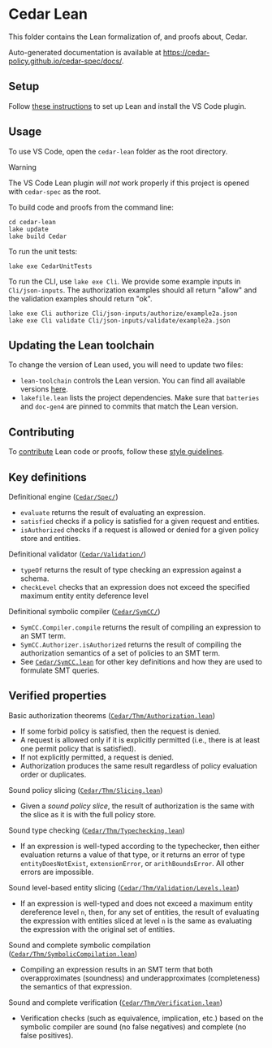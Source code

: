 # Cedar Lean

This folder contains the Lean formalization of, and proofs about, Cedar.

Auto-generated documentation is available at <https://cedar-policy.github.io/cedar-spec/docs/>.

## Setup

Follow [these instructions](https://leanprover.github.io/lean4/doc/setup.html) to set up Lean and install the VS Code plugin.

## Usage

To use VS Code, open the `cedar-lean` folder as the root directory.

> [!WARNING]
> The VS Code Lean plugin _will not_ work properly if this project is opened with `cedar-spec` as the root.

To build code and proofs from the command line:

```shell
cd cedar-lean
lake update
lake build Cedar
```

To run the unit tests:

```shell
lake exe CedarUnitTests
```

To run the CLI, use `lake exe Cli`. We provide some example inputs in `Cli/json-inputs`. The authorization examples should all return "allow" and the validation examples should return "ok".

```shell
lake exe Cli authorize Cli/json-inputs/authorize/example2a.json
lake exe Cli validate Cli/json-inputs/validate/example2a.json
```

## Updating the Lean toolchain

To change the version of Lean used, you will need to update two files:

* `lean-toolchain` controls the Lean version. You can find all available versions [here](https://github.com/leanprover/lean4/releases).
* `lakefile.lean` lists the project dependencies. Make sure that `batteries` and `doc-gen4` are pinned to commits that match the Lean version.

## Contributing

To [contribute](../CONTRIBUTING.md) Lean code or proofs, follow these [style guidelines](GUIDE.md).

## Key definitions

Definitional engine ([`Cedar/Spec/`](Cedar/Spec/))

* `evaluate` returns the result of evaluating an expression.
* `satisfied` checks if a policy is satisfied for a given request and entities.
* `isAuthorized` checks if a request is allowed or denied for a given policy store and entities.

Definitional validator ([`Cedar/Validation/`](Cedar/Validation/))

* `typeOf` returns the result of type checking an expression against a schema.
* `checkLevel` checks that an expression does not exceed the specified maximum entity entity deference level

Definitional symbolic compiler ([`Cedar/SymCC/`](Cedar/SymCC/))

* `SymCC.Compiler.compile` returns the result of compiling an expression to an SMT term.
* `SymCC.Authorizer.isAuthorized` returns the result of compiling the authorization semantics of a set of policies to an SMT term.
* See [`Cedar/SymCC.lean`](Cedar/SymCC.lean) for other key definitions and how they are used to formulate SMT queries.

## Verified properties

Basic authorization theorems ([`Cedar/Thm/Authorization.lean`](Cedar/Thm/Authorization.lean))

* If some forbid policy is satisfied, then the request is denied.
* A request is allowed only if it is explicitly permitted (i.e., there is at least one permit policy that is satisfied).
* If not explicitly permitted, a request is denied.
* Authorization produces the same result regardless of policy evaluation order or duplicates.

Sound policy slicing ([`Cedar/Thm/Slicing.lean`](Cedar/Thm/Slicing.lean))

* Given a _sound policy slice_, the result of authorization is the same with the slice as it is with the full policy store.

Sound type checking ([`Cedar/Thm/Typechecking.lean`](Cedar/Thm/Typechecking.lean))

* If an expression is well-typed according to the typechecker, then either evaluation returns a value of that type, or it returns an error of type
`entityDoesNotExist`, `extensionError`, or `arithBoundsError`. All other errors are impossible.

Sound level-based entity slicing ([`Cedar/Thm/Validation/Levels.lean`](Cedar/Thm/Validation/Levels.lean))

* If an expression is well-typed and does not exceed a maximum entity dereference level `n`, then, for any set of entities, the result
  of evaluating the expression with entities sliced at level `n` is the same as evaluating the expression with the original set of entities.

Sound and complete symbolic compilation ([`Cedar/Thm/SymbolicCompilation.lean`](Cedar/Thm/SymbolicCompilation.lean))

* Compiling an expression results in an SMT term that both overapproximates (soundness) and underapproximates (completeness) the semantics of that expression.

Sound and complete verification ([`Cedar/Thm/Verification.lean`](Cedar/Thm/Verification.lean))

* Verification checks (such as equivalence, implication, etc.) based on the symbolic compiler are sound (no false negatives) and complete (no false positives).